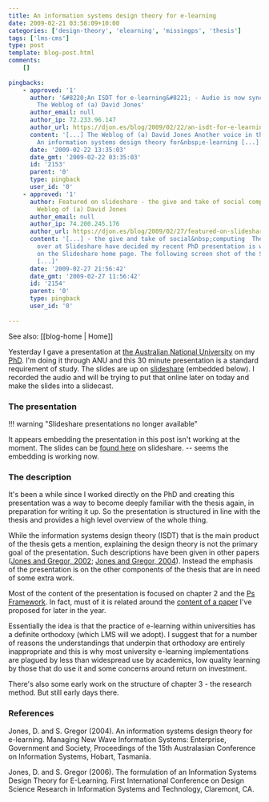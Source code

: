 ```yaml
---
title: An information systems design theory for e-learning
date: 2009-02-21 03:58:09+10:00
categories: ['design-theory', 'elearning', 'missingps', 'thesis']
tags: ['lms-cms']
type: post
template: blog-post.html
comments:
    []
    
pingbacks:
    - approved: '1'
      author: '&#8220;An ISDT for e-learning&#8221; - Audio is now synchronized &laquo;
        The Weblog of (a) David Jones'
      author_email: null
      author_ip: 72.233.96.147
      author_url: https://djon.es/blog/2009/02/22/an-isdt-for-e-learning-audio-is-now-synchronized/
      content: '[...] The Weblog of (a) David Jones Another voice in the blogosphere    &laquo;
        An information systems design theory for&nbsp;e-learning [...]'
      date: '2009-02-22 13:35:03'
      date_gmt: '2009-02-22 03:35:03'
      id: '2153'
      parent: '0'
      type: pingback
      user_id: '0'
    - approved: '1'
      author: Featured on slideshare - the give and take of social computing &laquo; The
        Weblog of (a) David Jones
      author_email: null
      author_ip: 74.200.245.176
      author_url: https://djon.es/blog/2009/02/27/featured-on-slideshare-the-give-and-take-of-social-computing/
      content: '[...] - the give and take of social&nbsp;computing  The editorial team
        over at Slideshare have decided my recent PhD presentation is worth of featuring
        on the Slideshare home page. The following screen shot of the Slideshare home
        [...]'
      date: '2009-02-27 21:56:42'
      date_gmt: '2009-02-27 11:56:42'
      id: '2154'
      parent: '0'
      type: pingback
      user_id: '0'
    
---
```


See also: [[blog-home | Home]]

Yesterday I gave a presentation at [the Australian National University](http://www.anu.edu.au/) on my [PhD](/blog2/research/phd-thesis/). I'm doing it through ANU and this 30 minute presentation is a standard requirement of study. The slides are up on [slideshare](http://slideshare.net/) (embedded below). I recorded the audio and will be trying to put that online later on today and make the slides into a slidecast.

### The presentation

!!! warning "Slideshare presentations no longer available"

It appears embedding the presentation in this post isn't working at the moment. The slides can be [found here](http://www.slideshare.net/davidj/an-information-systems-design-theory-for-elearning) on slideshare. -- seems the embedding is working now.

### The description

It's been a while since I worked directly on the PhD and creating this presentation was a way to become deeply familiar with the thesis again, in preparation for writing it up. So the presentation is structured in line with the thesis and provides a high level overview of the whole thing.

While the information systems design theory (ISDT) that is the main product of the thesis gets a mention, explaining the design theory is not the primary goal of the presentation. Such descriptions have been given in other papers ([Jones and Gregor, 2002](https://djon.es/Publications/isdt.pdf); [Jones and Gregor, 2004](/blog2/publications/the-formulation-of-an-isdt-for-e-learning/)). Instead the emphasis of the presentation is on the other components of the thesis that are in need of some extra work.

Most of the content of the presentation is focused on chapter 2 and the [Ps Framework](/blog2/2009/02/16/frameworks-and-representation-tidy-versus-messy/). In fact, must of it is related around the [content of a paper](/blog2/2009/02/15/alternatives-for-the-institutional-implementation-of-e-learning-lessons-from-13-years-of-webfuse/) I've proposed for later in the year.

Essentially the idea is that the practice of e-learning within universities has a definite orthodoxy (which LMS will we adopt). I suggest that for a number of reasons the understandings that underpin that orthodoxy are entirely inappropriate and this is why most university e-learning implementations are plagued by less than widespread use by academics, low quality learning by those that do use it and some concerns around return on investment.

There's also some early work on the structure of chapter 3 - the research method. But still early days there.

### References

Jones, D. and S. Gregor (2004). An information systems design theory for e-learning. Managing New Wave Information Systems: Enterprise, Government and Society, Proceedings of the 15th Australasian Conference on Information Systems, Hobart, Tasmania.

Jones, D. and S. Gregor (2006). The formulation of an Information Systems Design Theory for E-Learning. First International Conference on Design Science Research in Information Systems and Technology, Claremont, CA.
